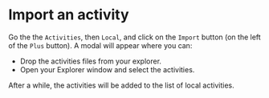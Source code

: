# Import an activity

Go the the `Activities`, then `Local`, and click on the `Import` button (on the left of the `Plus` button). A modal will appear where you can:

* Drop the activities files from your explorer.
* Open your Explorer window and select the activities.

After a while, the activities will be added to the list of local activities.
